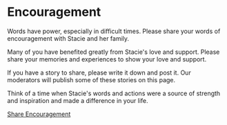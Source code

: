 # Encouragement

<p>Words have power, especially in difficult times.  Please share your words of encouragement with Stacie and her family.  
</p>
<p>
Many of you have benefited greatly from Stacie's love and support.  Please share your memories and experiences to show your love and support.  
</p>
<p>
If you have a story to share, please write it down and post it.  Our moderators will publish some of these stories on this page.
</p>
<p>
Think of a time when Stacie's words and actions were a source of strength and inspiration and made a difference in your life.
</p>
<p>
<a class="btn brown" href="/note/add" target="share">Share Encouragement</a>
</p>
